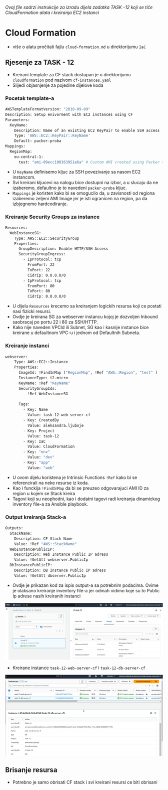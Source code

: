 *Ovaj file sadrzi instrukcije za izradu dijela zadatka TASK -12 koji se tiče CloudFormation alata i kreiranja EC2 instanci*

# Cloud Formation
* više o alatu pročitati fajlu `cloud-formation.md` u direktorijumu `IaC`

## Rjesenje za TASK - 12
- Kreirani template za CF stack dostupan je u direktorijumu `cloudformation` pod nazivom `cf-instances.yaml`
- Slijedi objasnjenje za pojedine dijelove koda

### Pocetak template-a

```bash
AWSTemplateFormatVersion: "2010-09-09"
Description: Setup enivorment with EC2 instances using CF
Parameters:
  KeyName:
    Description: Name of an existing EC2 KeyPair to enable SSH access
    Type: 'AWS::EC2::KeyPair::KeyName'
    Default: packer-proba
Mappings:
  RegionMap:
    eu-central-1:
      test: "ami-09ecc100363951e6a" # Custom AMI created using Packer tool
```
- U `KeyName` definisemo kljuc za SSH povezivanje sa nasom EC2 instancom. 
- Svi kreirani kljucevi na nalogu bice dostupni na izbor, a u slucaju da ne izaberemo, defaultno je to navedeni `packer-proba` kljuc. 
- `Mappings` je koristen kako bi se omogucilo da, u zavisnosti od regiona izaberemo zeljeni AMI Image jer je isti ogranicen na region, pa da izbjegnemo hardcodiranje.

### Kreiranje Security Groups za instance
```bash
Resources:
  WebInstanceSG:
    Type: AWS::EC2::SecurityGroup
    Properties:
      GroupDescription: Enable HTTP/SSH Access
      SecurityGroupIngress:
        - IpProtocol: tcp
          FromPort: 22
          ToPort: 22
          CidrIp: 0.0.0.0/0
        - IpProtocol: tcp
          FromPort: 80
          ToPort: 80
          CidrIp: 0.0.0.0/0
```

- U dijelu `Resources` krecemo sa kreiranjem logickih resursa koji ce postati nasi fizicki resursi.
- Ovdje je kreirana SG za webserver instancu kojoj je dozvoljen Inbound saobracaj po portu 22 i 80 za SSH/HTTP. 
- Kako nije naveden VPCId ili Subnet, SG kao i kasnije instance bice kreirane u defaultnom VPC-u i jednom od Defaultnih Subneta.

### Kreiranje instanci
```bash
webserver:
    Type: AWS::EC2::Instance
    Properties:
      ImageId: !FindInMap ["RegionMap", !Ref "AWS::Region", "test" ]
      InstanceType: t2.micro
      KeyName: !Ref "KeyName"
      SecurityGroupIds:
        - !Ref WebInstanceSG
      
      Tags:
        - Key: Name
          Value: task-12-web-server-cf
        - Key: CreatedBy
          Value: aleksandra.ljuboje
        - Key: Project
          Value: task-12 
        - Key: IaC 
          Value: CloudFormation 
        - Key: "env"
          Value: "dev"
        - Key: "app"
          Value: "web"
```
- U ovom dijelu koristena je Intrinsic Functions `!Ref` kako bi se referencirali na neke resurse iz koda. 
- Kao i  funckija `!FindInMap` da bi se preuzeo odgovarajuci AMI ID za region u kojem se Stack kreira
- Tagovi koji su neophodni, kao i dodatni tagovi radi kreiranja dinamickog inventory file-a za Ansible playbook. 

### Output kreiranja Stack-a
```bash
Outputs:
  StackName:
    Description: CF Stack Name
    Value: !Ref "AWS::StackName"
  WebInstancePublicIP:
    Description: Web Instance Public IP adress
    Value: !GetAtt webserver.PublicIp
  DbInstancePublicIP:
    Description: DB Instance Public IP adress
    Value: !GetAtt dbserver.PublicIp
```
- Ovdje je prikazan kod za ispis output-a sa potrebnim podacima. Ovime je olaksano kreiranje inventory file-a jer odmah vidimo koje su to Public Ip adrese nasih kreiranih instanci

![cf-output](../task12-screenshots/cf/cf-stack-created-output.png)

* Kreirane instance `task-12-web-server-cf` i `task-12-db-server-cf`

![cf-output](../task12-screenshots/cf/kreirane-instance.png)


## Brisanje resursa
- Potrebno je samo obrisati CF stack i svi kreirani resursi ce biti obrisani 